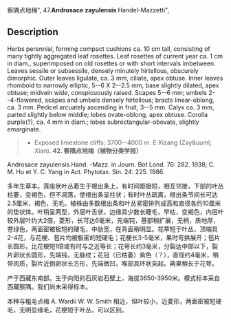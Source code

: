 察隅点地梅",
47.**Androsace zayulensis** Handel-Mazzetti",

## Description
Herbs perennial, forming compact cushions ca. 10 cm tall, consisting of many tightly aggregated leaf rosettes. Leaf rosettes of current year ca. 1 cm in diam., superimposed on old rosettes or with short intervals imbetween. Leaves sessile or subsessile, densely minutely hirtellous, obscurely dimorphic. Outer leaves ligulate, ca. 3 mm, ciliate, apex obtuse. Inner leaves rhomboid to narrowly elliptic, 5--6 X 2--2.5 mm, base slightly dilated, apex obtuse; midvein wide, conspicuously raised. Scapes 5--6 mm; umbels 2--4-flowered, scapes and umbels densely hirtellous; bracts linear-oblong, ca. 3 mm. Pedicel arcuately ascending in fruit, 3--5 mm. Calyx ca. 3 mm, parted slightly below middle; lobes ovate-oblong, apex obtuse. Corolla purple(?), ca. 4 mm in diam.; lobes subrectangular-obovate, slightly emarginate.

> * Exposed limestone cliffs; 3700--4000 m. E Xizang (Zay&amp;uuml; Xian).
**42. 察隅点地梅（植物分类学报）**

Androsace zayulensis Hand. -Mazz. in Journ. Bot Lond. 76: 282. 1938; C. M. Hu et Y. C. Yang in Act. Phytotax. Sin. 24: 225. 1986.

多年生草本。莲座状叶丛着生于根出条上，有时间距极短，相互邻接，下部的叶丛枯萎，变褐色，但不凋落，使根出条呈柱状；有时叶丛疏离，根出条节间长可达2.5厘米，褐色，无毛。植株由多数根出条和叶丛紧密排列成高和直径各约10厘米的垫状体。叶稍呈两型，外层叶舌状，边缘具少数长睫毛，早枯，变褐色，内层叶较外层叶约大2倍，菱形，长可达6毫米，先端钝，基部稍扩展，无柄，质地厚，苍绿色，两面密被极短的硬毛，中肋宽，在背面稍明显。花葶短于叶丛，顶端具2-4花，与花梗、苞片均被极密的短硬毛；花梗长3-5毫米，果时弯拱展开；苞片长圆形，比花梗短1倍或有时与之近等长；花萼长约3毫米，分裂达中部以下，裂片卵状长圆形，先端钝，无脉纹；花冠（已枯萎）紫色（？），直径约4毫米，稍带肉质，裂片近倒卵状长方形，先端微凹，喉部具环状突起。蒴果稍长于花萼。

产于西藏东南部。生于向阳的石灰岩石壁上，海拔3650-3950米。模式标本采自西藏察隅。我们尚未采得标本。

本种与粗毛点梅 A. Wardii W. W. Smith 相近，但叶较小，近菱形，两面密被短硬毛，无明显缘毛，花梗短于叶丛，可以区别。
